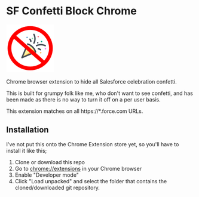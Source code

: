 # SF Confetti Block Chrome

![alt text](images/icon128.png "Logo for Salesforce Confetti Block")

Chrome browser extension to hide all Salesforce celebration confetti.

This is built for grumpy folk like me, who don't want to see confetti, and has been made as there is no way to turn it off on a per user basis.

This extension matches on all https://*.force.com URLs.

## Installation

I've not put this onto the Chrome Extension store yet, so you'll have to install it like this;

1. Clone or download this repo
1. Go to [chrome://extensions](chrome://extensions) in your Chrome browser
1. Enable "Developer mode"
1. Click "Load unpacked" and select the folder that contains the cloned/downloaded git repository.